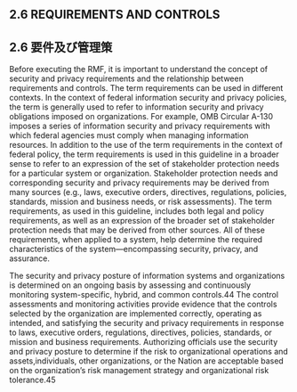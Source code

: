 ## 2.6 REQUIREMENTS AND CONTROLS
## 2.6 要件及び管理策

Before executing the RMF, it is important to understand the concept of security and privacy 
requirements and the relationship between requirements and controls. The term requirements can be used in different contexts. In the context of federal information security and privacy policies, the term is generally used to refer to information security and privacy obligations imposed on organizations. For example, OMB Circular A-130 imposes a series of information security and privacy requirements with which federal agencies must comply when managing information resources. In addition to the use of the term requirements in the context of federal policy, the term requirements is used in this guideline in a broader sense to refer to an expression of the set of stakeholder protection needs for a particular system or organization. 
Stakeholder protection needs and corresponding security and privacy requirements may be derived from many sources (e.g., laws, executive orders, directives, regulations, policies, standards, mission and business needs, or risk assessments). The term requirements, as used in this guideline, includes both legal and policy requirements, as well as an expression of the broader set of stakeholder protection needs that may be derived from other sources. All of these requirements, when applied to a system, help determine the required characteristics of the system—encompassing security, privacy, and assurance.

The security and privacy posture of information systems and organizations is determined on an ongoing basis by assessing and continuously monitoring system-specific, hybrid, and common controls.44 The control assessments and monitoring activities provide evidence that the controls selected by the organization are implemented correctly, operating as intended, and satisfying the security and privacy requirements in response to laws, executive orders, regulations, directives, policies, standards, or mission and business requirements. Authorizing officials use the security and privacy posture to determine if the risk to organizational operations and assets,individuals, other organizations, or the Nation are acceptable based on the organization’s risk management strategy and organizational risk tolerance.45